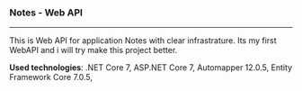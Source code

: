 ### Notes - Web API
***
This is Web API for application Notes with clear infrastrature. Its my first WebAPI and i will try make this project better.

__Used technologies__: .NET Core 7, ASP.NET Core 7, Automapper 12.0.5, Entity Framework Core 7.0.5,
